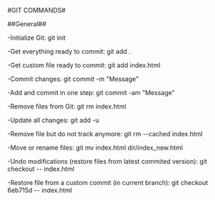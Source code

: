 #GIT COMMANDS#

##General##

-Initialize Git: git init

-Get everything ready to commit: git add .

-Get custom file ready to commit: git add index.html

-Commit changes: git commit -m "Message"

-Add and commit in one step: git commit -am "Message"

-Remove files from Git: git rm index.html

-Update all changes: git add -u

-Remove file but do not track anymore: git rm --cached index.html

-Move or rename files: git mv index.html dir/index_new.html

-Undo modifications (restore files from latest commited version): git checkout -- index.html

-Restore file from a custom commit (in current branch): git checkout 6eb715d -- index.html
